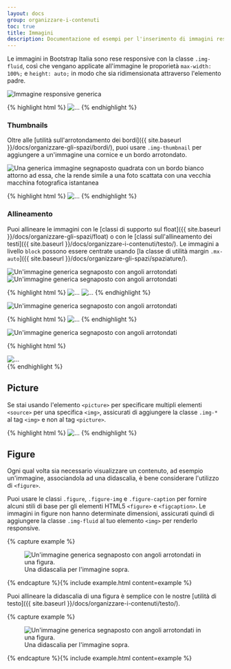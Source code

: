 ```yaml
---
layout: docs
group: organizzare-i-contenuti
toc: true
title: Immagini
description: Documentazione ed esempi per l'inserimento di immagini responsive, che quindi non diventano mai più grandi dei loro elementi genitore.
---
```


Le immagini in Bootstrap Italia sono rese responsive con la classe `.img-fluid`, così che vengano applicate all'immagine le proporietà `max-width: 100%;` e `height: auto;` in modo che sia ridimensionata attraverso l'elemento padre.

<div class="bd-example">
  <img src="https://via.placeholder.com/120x120/ebebeb/808080/?text=Immagine" class="img-fluid" alt="Immagine responsive generica">
</div>

{% highlight html %}
<img src="..." alt="..." class="img-fluid">
{% endhighlight %}

### Thumbnails

Oltre alle [utilità sull'arrotondamento dei bordi]({{ site.baseurl }}/docs/organizzare-gli-spazi/bordi/), puoi usare `.img-thumbnail` per aggiungere a un'immagine una cornice e un bordo arrotondato.

<div class="bd-example bd-example-images">
  <img src="https://via.placeholder.com/120x120/ebebeb/808080/?text=Immagine" class="img-thumbnail" alt="Una generica immagine segnaposto quadrata con un bordo bianco attorno ad essa, che la rende simile a una foto scattata con una vecchia macchina fotografica istantanea">
</div>

{% highlight html %}
<img src="..." alt="..." class="img-thumbnail">
{% endhighlight %}

### Allineamento

Puoi allineare le immagini con le [classi di supporto sul float]({{ site.baseurl }}/docs/organizzare-gli-spazi/float) o con le [classi sull'allineamento dei testi]({{ site.baseurl }}/docs/organizzare-i-contenuti/testo/). Le immagini a livello `block` possono essere centrate usando [la classe di utilità  margin `.mx-auto`]({{ site.baseurl }}/docs/organizzare-gli-spazi/spaziature/).

<div class="bd-example bd-example-images">
  <img src="https://via.placeholder.com/120x120/ebebeb/808080/?text=Immagine" class="rounded float-left" alt="Un'immagine generica segnaposto con angoli arrotondati">
  <img src="https://via.placeholder.com/120x120/ebebeb/808080/?text=Immagine" class="rounded float-right" alt="Un'immagine generica segnaposto con angoli arrotondati">
</div>

{% highlight html %}
<img src="..." alt="..." class="rounded float-left">
<img src="..." alt="..." class="rounded float-right">
{% endhighlight %}

<div class="bd-example bd-example-images">
  <img src="https://via.placeholder.com/120x120/ebebeb/808080/?text=Immagine" class="rounded mx-auto d-block" alt="Un'immagine generica segnaposto con angoli arrotondati">
</div>

{% highlight html %}
<img src="..." alt="..." class="rounded mx-auto d-block">
{% endhighlight %}

<div class="bd-example bd-example-images">
  <div class="text-center">
    <img src="https://via.placeholder.com/120x120/ebebeb/808080/?text=Immagine" class="rounded" alt="Un'immagine generica segnaposto con angoli arrotondati">
  </div>
</div>

{% highlight html %}
<div class="text-center">
  <img src="..." class="rounded" alt="...">
</div>
{% endhighlight %}


## Picture

Se stai usando l'elemento `<picture>` per specificare multipli elementi `<source>` per una specifica `<img>`, assicurati di aggiungere la classe `.img-*` al tag `<img>` e non al tag `<picture>`.

{% highlight html %}
​<picture>
  <source srcset="..." type="image/svg+xml">
  <img src="..." alt="..." class="img-fluid img-thumbnail">
</picture>
{% endhighlight %}

## Figure

Ogni qual volta sia necessario visualizzare un contenuto, ad esempio un'immagine, associandola ad una didascalia, è bene considerare l'utilizzo di `<figure>`.

Puoi usare le classi `.figure`, `.figure-img` e `.figure-caption` per fornire alcuni stili di base per gli elementi HTML5 `<figure>` e `<figcaption>`. Le immagini in figure non hanno determinate dimensioni, assicurati quindi di aggiungere la classe `.img-fluid` al tuo elemento `<img>` per renderlo responsive.

{% capture example %}
<figure class="figure">
  <img src="https://via.placeholder.com/240x120/ebebeb/808080/?text=Immagine" class="figure-img img-fluid rounded" alt="Un'immagine generica segnaposto con angoli arrotondati in una figura.">
  <figcaption class="figure-caption">Una didascalia per l'immagine sopra.</figcaption>
</figure>
{% endcapture %}{% include example.html content=example %}

Puoi allineare la didascalia di una figura è semplice con le nostre [utilità di testo]({{ site.baseurl }}/docs/organizzare-i-contenuti/testo/).

{% capture example %}
<figure class="figure">
  <img src="https://via.placeholder.com/240x120/ebebeb/808080/?text=Immagine" class="figure-img img-fluid rounded" alt="Un'immagine generica segnaposto con angoli arrotondati in una figura.">
  <figcaption class="figure-caption text-right">Una didascalia per l'immagine sopra.</figcaption>
</figure>
{% endcapture %}{% include example.html content=example %}
